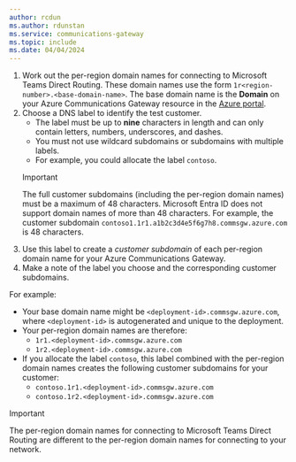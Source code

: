 ```yaml
---
author: rcdun
ms.author: rdunstan
ms.service: communications-gateway
ms.topic: include
ms.date: 04/04/2024
---
```


1. Work out the per-region domain names for connecting to Microsoft Teams Direct Routing. These domain names use the form `1r<region-number>.<base-domain-name>`. The base domain name is the **Domain** on your Azure Communications Gateway resource in the [Azure portal](https://azure.microsoft.com/).
1. Choose a DNS label to identify the test customer.
    - The label must be up to **nine** characters in length and can only contain letters, numbers, underscores, and dashes.
    - You must not use wildcard subdomains or subdomains with multiple labels.
    - For example, you could allocate the label `contoso`.
    > [!IMPORTANT]
    > The full customer subdomains (including the per-region domain names) must be a maximum of 48 characters. Microsoft Entra ID does not support domain names of more than 48 characters. For example, the customer subdomain `contoso1.1r1.a1b2c3d4e5f6g7h8.commsgw.azure.com` is 48 characters.
1. Use this label to create a _customer subdomain_ of each per-region domain name for your Azure Communications Gateway.
1. Make a note of the label you choose and the corresponding customer subdomains.

For example:
- Your base domain name might be `<deployment-id>.commsgw.azure.com`, where `<deployment-id>` is autogenerated and unique to the deployment.
- Your per-region domain names are therefore:
    - `1r1.<deployment-id>.commsgw.azure.com`
    - `1r2.<deployment-id>.commsgw.azure.com`
- If you allocate the label `contoso`, this label combined with the per-region domain names creates the following customer subdomains for your customer:
    - `contoso.1r1.<deployment-id>.commsgw.azure.com`
    - `contoso.1r2.<deployment-id>.commsgw.azure.com`

> [!IMPORTANT]
> The per-region domain names for connecting to Microsoft Teams Direct Routing are different to the per-region domain names for connecting to your network.